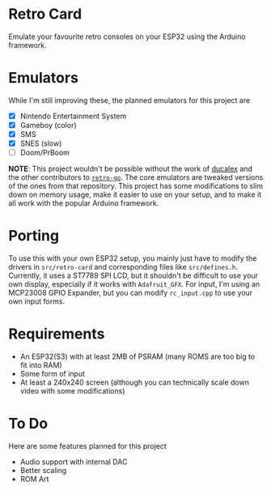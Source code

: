 # Retro Card
Emulate your favourite retro consoles on your ESP32 using the Arduino framework.

# Emulators
While I'm still improving these, the planned emulators for this project are
 - [x] Nintendo Entertainment System
 - [x] Gameboy (color)
 - [x] SMS
 - [x] SNES (slow)
 - [ ] Doom/PrBoom

**NOTE**: This project wouldn't be possible without the work of [ducalex](https://github.com/ducalex) and the other contributors to [`retro-go`](https://github.com/ducalex/retro-go). The core emulators are tweaked versions of the ones from that repository. This project has some modifications to slim down on memory usage, make it easier to use on your setup, and to make it all work with the popular Arduino framework.

# Porting
To use this with your own ESP32 setup, you mainly just have to modify the drivers in `src/retro-card` and corresponding files like `src/defines.h`. Currently, it uses a ST7789 SPI LCD, but it shouldn't be difficult to use your own display, especially if it works with `Adafruit_GFX`. For input, I'm using an MCP23008 GPIO Expander, but you can modify `rc_input.cpp` to use your own input forms.

# Requirements
 - An ESP32(S3) with at least 2MB of PSRAM (many ROMS are too big to fit into RAM)
 - Some form of input
 - At least a 240x240 screen (although you can technically scale down video with some modifications)

# To Do
Here are some features planned for this project
 - Audio support with internal DAC
 - Better scaling
 - ROM Art
